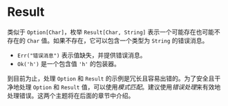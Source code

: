 # Result

类似于 `Option[Char]`，枚举 `Result[Char, String]` 表示一个可能存在也可能不存在的 `Char` 值。如果不存在，它可以包含一个类型为 `String` 的错误消息。

- `Err("错误消息")` 表示值缺失，并提供错误消息。
- `Ok('h')` 是一个包含值 `'h'` 的包装器。

到目前为止，处理 `Option` 和 `Result` 的示例是冗长且容易出错的。为了安全且干净地处理 `Option` 和 `Result` 值，可以使用*模式匹配*。建议使用*错误处理*来有效地处理错误。这两个主题将在后面的章节中介绍。

